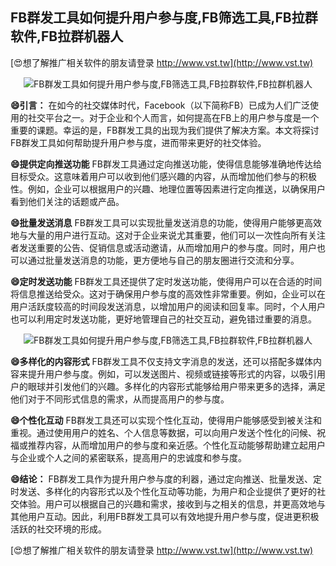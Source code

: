 ## **FB群发工具如何提升用户参与度,FB筛选工具,FB拉群软件,FB拉群机器人**

[😍想了解推广相关软件的朋友请登录 http://www.vst.tw](http://www.vst.tw)

 <center><img src="https://vst.tw/MP4/tuiguang/png/6.png" alt="FB群发工具如何提升用户参与度,FB筛选工具,FB拉群软件,FB拉群机器人"></center>

**😄引言：**
在如今的社交媒体时代，Facebook（以下简称FB）已成为人们广泛使用的社交平台之一。对于企业和个人而言，如何提高在FB上的用户参与度是一个重要的课题。幸运的是，FB群发工具的出现为我们提供了解决方案。本文将探讨FB群发工具如何帮助提升用户参与度，进而带来更好的社交体验。

**😄提供定向推送功能**
FB群发工具通过定向推送功能，使得信息能够准确地传达给目标受众。这意味着用户可以收到他们感兴趣的内容，从而增加他们参与的积极性。例如，企业可以根据用户的兴趣、地理位置等因素进行定向推送，以确保用户看到他们关注的话题或产品。

**😄批量发送消息**
FB群发工具可以实现批量发送消息的功能，使得用户能够更高效地与大量的用户进行互动。这对于企业来说尤其重要，他们可以一次性向所有关注者发送重要的公告、促销信息或活动邀请，从而增加用户的参与度。同时，用户也可以通过批量发送消息的功能，更方便地与自己的朋友圈进行交流和分享。

**😄定时发送功能**
FB群发工具还提供了定时发送功能，使得用户可以在合适的时间将信息推送给受众。这对于确保用户参与度的高效性非常重要。例如，企业可以在用户活跃度较高的时间段发送消息，以增加用户的阅读和回复率。同时，个人用户也可以利用定时发送功能，更好地管理自己的社交互动，避免错过重要的消息。

 <center><img src="https://vst.tw/MP4/tuiguang/png/1.png" alt="FB群发工具如何提升用户参与度,FB筛选工具,FB拉群软件,FB拉群机器人"></center>

**😄多样化的内容形式**
FB群发工具不仅支持文字消息的发送，还可以搭配多媒体内容来提升用户参与度。例如，可以发送图片、视频或链接等形式的内容，以吸引用户的眼球并引发他们的兴趣。多样化的内容形式能够给用户带来更多的选择，满足他们对于不同形式信息的需求，从而提高用户的参与度。

**😄个性化互动**
FB群发工具还可以实现个性化互动，使得用户能够感受到被关注和重视。通过使用用户的姓名、个人信息等数据，可以向用户发送个性化的问候、祝福或推荐内容，从而增加用户的参与度和亲近感。个性化互动能够帮助建立起用户与企业或个人之间的紧密联系，提高用户的忠诚度和参与度。

**😄结论：**
FB群发工具作为提升用户参与度的利器，通过定向推送、批量发送、定时发送、多样化的内容形式以及个性化互动等功能，为用户和企业提供了更好的社交体验。用户可以根据自己的兴趣和需求，接收到与之相关的信息，并更高效地与其他用户互动。因此，利用FB群发工具可以有效地提升用户参与度，促进更积极活跃的社交环境的形成。

[😍想了解推广相关软件的朋友请登录 http://www.vst.tw](http://www.vst.tw)



